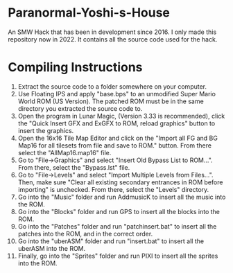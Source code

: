 # Paranormal-Yoshi-s-House
An SMW Hack that has been in development since 2016. I only made this repository now in 2022. It contains all the source code used for the hack.

# Compiling Instructions
1. Extract the source code to a folder somewhere on your computer.
2. Use Floating IPS and apply "base.bps" to an unmodified Super Mario World ROM (US Version). The patched ROM must be in the same directory you extracted the source code to.
3. Open the program in Lunar Magic, (Version 3.33 is recommended), click the "Quick Insert GFX and ExGFX to ROM, reload graphics" button to insert the graphics.
4. Open the 16x16 Tile Map Editor and click on the "Import all FG and BG Map16 for all tilesets from file and save to ROM." button. From there select the "AllMap16.map16" file.
5. Go to "File->Graphics" and select "Insert Old Bypass List to ROM...". From there, select the "Bypass.lst" file.
6. Go to "File->Levels" and select "Import Multiple Levels from Files...". Then, make sure "Clear all existing secondary entrances in ROM before importing" is unchecked. From there, select the "Levels" directory.
7. Go into the "Music" folder and run AddmusicK to insert all the music into the ROM.
8. Go into the "Blocks" folder and run GPS to insert all the blocks into the ROM.
9. Go into the "Patches" folder and run "patchinsert.bat" to insert all the patches into the ROM, and in the correct order.
10. Go into the "uberASM" folder and run "insert.bat" to insert all the uberASM into the ROM.
11. Finally, go into the "Sprites" folder and run PIXI to insert all the sprites into the ROM.
